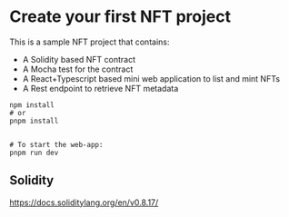 # Create your first NFT project

This is a sample NFT project that contains:

 - A Solidity based NFT contract
 - A Mocha test for the contract
 - A React+Typescript based mini web application to list and mint NFTs
 - A Rest endpoint to retrieve NFT metadata


```
npm install
# or 
pnpm install


# To start the web-app:
pnpm run dev
```

## Solidity
https://docs.soliditylang.org/en/v0.8.17/